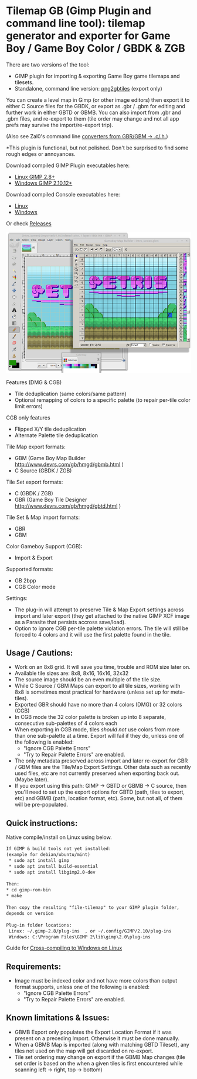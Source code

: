 Tilemap GB (Gimp Plugin and command line tool): tilemap generator and exporter for Game Boy / Game Boy Color / GBDK & ZGB
===========

There are two versions of the tool:
* GIMP plugin for importing & exporting Game Boy game tilemaps and tilesets.
* Standalone, command line version: [png2gbtiles](/console) (export only)

You can create a level map in Gimp (or other image editors) then export it to either C Source files for the GBDK, or export as .gbr / .gbm for editing and further work in either GBTD or GBMB. You can also import from .gbr and .gbm files, and re-export to them (tile order may change and not all app prefs may survive the import/re-export trip).

(Also see Zal0's command line [converters from GBR/GBM -> .c/.h.](https://github.com/Zal0/ZGB/tree/master/tools)) 

*This plugin is functional, but not polished. Don't be surprised to find some rough edges or annoyances.

Download compiled GIMP Plugin executables here:
 * [Linux GIMP 2.8+](/bin/linux)
 * [Windows GIMP 2.10.12+](/bin/windows)

Download compiled Console executables here:
 * [Linux](/console/bin/linux)
 * [Windows](/console/bin/windows)

Or check [Releases](https://github.com/bbbbbr/gimp-tilemap-gb/releases)

![Opening a Game Boy Map Builder map as an image in GIMP](https://raw.githubusercontent.com/bbbbbr/gimp-tilemap/master/info/gimp-tilemap-plugin-screenshot.png)


Features (DMG & CGB)
 * Tile deduplication (same colors/same pattern)
 * Optional remapping of colors to a specific palette (to repair per-tile color limit errors)

CGB only features
 * Flipped X/Y tile deduplication
 * Alternate Palette tile deduplication

Tile Map export formats:
* GBM (Game Boy Map Builder http://www.devrs.com/gb/hmgd/gbmb.html )
* C Source (GBDK / ZGB)

Tile Set export formats:
 * C (GBDK / ZGB)
 * GBR (Game Boy Tile Designer http://www.devrs.com/gb/hmgd/gbtd.html )

Tile Set & Map import formats:
 * GBR
 * GBM

Color Gameboy Support (CGB):
 * Import & Export

Supported formats:
 * GB 2bpp
 * CGB Color mode

Settings:
 * The plug-in will attempt to preserve Tile & Map Export settings across import and later export (they get attached to the native GIMP XCF image as a Parasite that persists accross save/load).
 * Option to ignore CGB per-tile palette violation errors. The tile will still be forced to 4 colors and it will use the first palette found in the tile.


## Usage / Cautions:
 * Work on an 8x8 grid. It will save you time, trouble and ROM size later on.
 * Available tile sizes are: 8x8, 8x16, 16x16, 32x32
 * The source image should be an even multiple of the tile size.
 * While C Source / GBM Maps can export to all tile sizes, working with 8x8 is sometimes most practical for hardware (unless set up for meta-tiles).
 * Exported GBR should have no more than 4 colors (DMG) or 32 colors (CGB)
 * In CGB mode the 32 color palette is broken up into 8 separate, consecutive sub-palettes of 4 colors each
 * When exporting in CGB mode, tiles *should not* use colors from more than one sub-palette at a time. Export will fail if they do, unless one of the following is enabled:
   * "Ignore CGB Palette Errors"
   * "Try to Repair Palette Errors" are enabled.
 * The only metadata preserved across import and later re-export for GBR / GBM files are the Tile/Map Export Settings. Other data such as recently used files, etc are not currently preserved when exporting back out. (Maybe later).
 * If you export using this path: GIMP -> GBTD or GBMB -> C source, then you'll need to set up the export options for GBTD (path, tiles to export, etc) and GBMB (path, location format, etc). Some, but not all, of them will be pre-populated.

## Quick instructions:

Native compile/install on Linux using below.

```
If GIMP & build tools not yet installed:
(example for debian/ubuntu/mint)
 * sudo apt install gimp
 * sudo apt install build-essential
 * sudo apt install libgimp2.0-dev

Then:
* cd gimp-rom-bin
* make

Then copy the resulting "file-tilemap" to your GIMP plugin folder, depends on version

Plug-in folder locations:
 Linux: ~/.gimp-2.8/plug-ins  , or ~/.config/GIMP/2.10/plug-ins
 Windows: C:\Program Files\GIMP 2\lib\gimp\2.0\plug-ins

```
Guide for [Cross-compiling to Windows on Linux](https://github.com/bbbbbr/gimp-rom-bin/blob/master/doc/GIMP%20jhbuild%20for%20Windows%20on%20Linux.md)


## Requirements:
* Image must be indexed color and not have more colors than output format supports, unless one of the following is enabled:
   * "Ignore CGB Palette Errors"
   * "Try to Repair Palette Errors" are enabled.

## Known limitations & Issues:
* GBMB Export only populates the Export Location Format if it was present on a preceding Import. Otherwise it must be done manually.
* When a GBMB Map is imported (along with matching GBTD Tileset), any tiles not used on the map will get discarded on re-export.
* Tile set ordering may change on export if the GBMB Map changes (tile set order is based on the when a given tiles is first encountered while scanning left -> right, top -> bottom)


